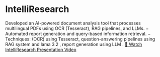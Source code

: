 # IntelliResearch
Developed an AI-powered document analysis tool that processes multilingual PDFs using OCR  (Tesseract), RAG pipelines, and LLMs.  − Automated report generation and query-based information retrieval.  − Techniques: (OCR) using Tesseract, question-answering pipelines using RAG system and lama 3.2 ,  report generation using LLM . 
[🎥 Watch IntelliResearch Presentation Video](https://drive.google.com/file/d/1relEJzb5GFxtIVp2kOb8oUDTchjdoyVV/view)


